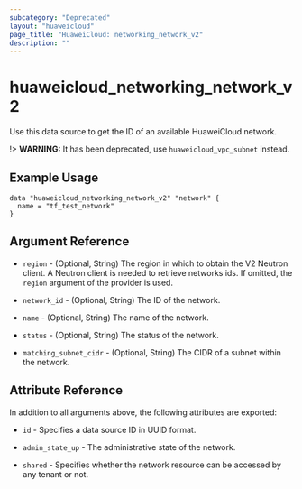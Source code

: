 ```yaml
---
subcategory: "Deprecated"
layout: "huaweicloud"
page_title: "HuaweiCloud: networking_network_v2"
description: ""
---
```


# huaweicloud\_networking\_network\_v2

Use this data source to get the ID of an available HuaweiCloud network.

!> **WARNING:** It has been deprecated, use `huaweicloud_vpc_subnet` instead.

## Example Usage

```hcl
data "huaweicloud_networking_network_v2" "network" {
  name = "tf_test_network"
}
```

## Argument Reference

* `region` - (Optional, String) The region in which to obtain the V2 Neutron client. A Neutron client is needed to
  retrieve networks ids. If omitted, the
  `region` argument of the provider is used.

* `network_id` - (Optional, String) The ID of the network.

* `name` - (Optional, String) The name of the network.

* `status` - (Optional, String) The status of the network.

* `matching_subnet_cidr` - (Optional, String) The CIDR of a subnet within the network.

## Attribute Reference

In addition to all arguments above, the following attributes are exported:

* `id` - Specifies a data source ID in UUID format.

* `admin_state_up` - The administrative state of the network.

* `shared` - Specifies whether the network resource can be accessed by any tenant or not.
